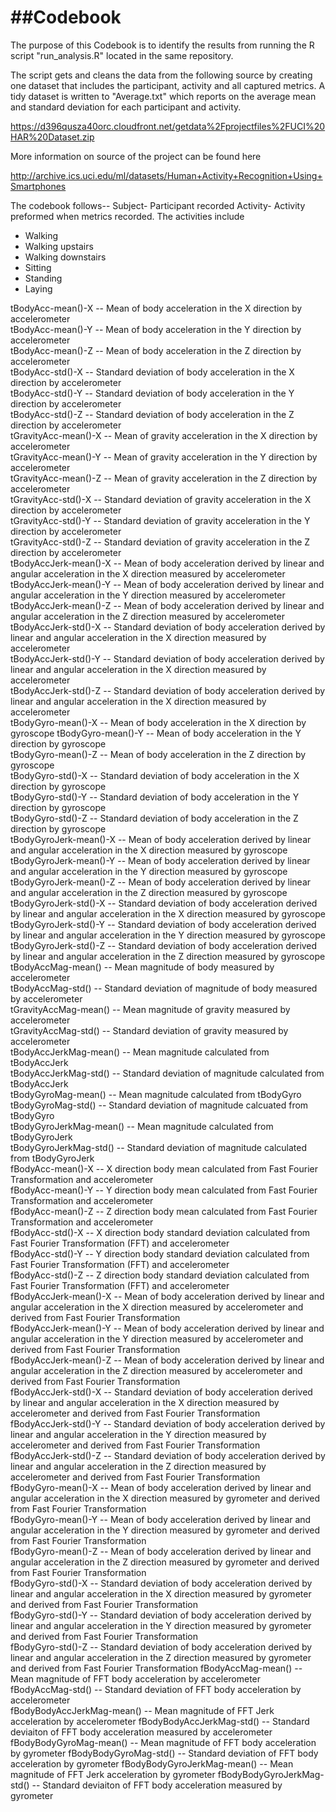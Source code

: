 ##Codebook
==========================

The purpose of this Codebook is to identify the results from running the R script "run_analysis.R" located in the same repository.

The script gets and cleans the data from the following source by creating one dataset that includes the participant, activity and all captured metrics. A tidy dataset is written to "Average.txt" which reports on the average mean and standard deviation for each participant and activity.

https://d396qusza40orc.cloudfront.net/getdata%2Fprojectfiles%2FUCI%20HAR%20Dataset.zip 

More information on source of the project can be found here

http://archive.ics.uci.edu/ml/datasets/Human+Activity+Recognition+Using+Smartphones 

The codebook follows--
Subject- Participant recorded
Activity- Activity preformed when metrics recorded. The activities include
* Walking
* Walking upstairs
* Walking downstairs
* Sitting
* Standing
* Laying

tBodyAcc-mean()-X -- Mean of body acceleration in the X direction by accelerometer      
tBodyAcc-mean()-Y -- Mean of body acceleration in the Y direction by accelerometer          
tBodyAcc-mean()-Z -- Mean of body acceleration in the Z direction by accelerometer         
tBodyAcc-std()-X  -- Standard deviation of body acceleration in the X direction by accelerometer   
tBodyAcc-std()-Y  -- Standard deviation of body acceleration in the Y direction by accelerometer          
tBodyAcc-std()-Z  -- Standard deviation of body acceleration in the Z direction by accelerometer          
tGravityAcc-mean()-X -- Mean of gravity acceleration in the X direction by accelerometer   
tGravityAcc-mean()-Y -- Mean of gravity acceleration in the Y direction by accelerometer      
tGravityAcc-mean()-Z -- Mean of gravity acceleration in the Z direction by accelerometer       
tGravityAcc-std()-X -- Standard deviation of gravity acceleration in the X direction by accelerometer        
tGravityAcc-std()-Y -- Standard deviation of gravity acceleration in the Y direction by accelerometer      
tGravityAcc-std()-Z -- Standard deviation of gravity acceleration in the Z direction by accelerometer        
tBodyAccJerk-mean()-X -- Mean of body acceleration derived by linear and angular acceleration in the X direction measured by accelerometer      
tBodyAccJerk-mean()-Y -- Mean of body acceleration derived by linear and angular acceleration in the Y direction measured by accelerometer      
tBodyAccJerk-mean()-Z -- Mean of body acceleration derived by linear and angular acceleration in the Z direction measured by accelerometer     
tBodyAccJerk-std()-X -- Standard deviation of body acceleration derived by linear and angular acceleration in the X direction measured by accelerometer      
tBodyAccJerk-std()-Y -- Standard deviation of body acceleration derived by linear and angular acceleration in the X direction measured by accelerometer       
tBodyAccJerk-std()-Z -- Standard deviation of body acceleration derived by linear and angular acceleration in the X direction measured by accelerometer       
tBodyGyro-mean()-X  -- Mean of body acceleration in the X direction by gyroscope
tBodyGyro-mean()-Y  -- Mean of body acceleration in the Y direction by gyroscope        
tBodyGyro-mean()-Z  -- Mean of body acceleration in the Z direction by gyroscope        
tBodyGyro-std()-X  -- Standard deviation of body acceleration in the X direction by gyroscope         
tBodyGyro-std()-Y  -- Standard deviation of body acceleration in the Y direction by gyroscope         
tBodyGyro-std()-Z  -- Standard deviation of body acceleration in the Z direction by gyroscope         
tBodyGyroJerk-mean()-X -- Mean of body acceleration derived by linear and angular acceleration in the X direction measured by gyroscope           
tBodyGyroJerk-mean()-Y -- Mean of body acceleration derived by linear and angular acceleration in the Y direction measured by gyroscope     
tBodyGyroJerk-mean()-Z -- Mean of body acceleration derived by linear and angular acceleration in the Z direction measured by gyroscope     
tBodyGyroJerk-std()-X  -- Standard deviation of body acceleration derived by linear and angular acceleration in the X direction measured by gyroscope    
tBodyGyroJerk-std()-Y -- Standard deviation of body acceleration derived by linear and angular acceleration in the Y direction measured by gyroscope       
tBodyGyroJerk-std()-Z -- Standard deviation of body acceleration derived by linear and angular acceleration in the Z direction measured by gyroscope       
tBodyAccMag-mean() -- Mean magnitude of body measured by accelerometer        
tBodyAccMag-std() -- Standard deviation of magnitude of body measured by accelerometer        
tGravityAccMag-mean() -- Mean magnitude of gravity measured by accelerometer       
tGravityAccMag-std() -- Standard deviation of gravity measured by accelerometer       
tBodyAccJerkMag-mean() -- Mean magnitude calculated from tBodyAccJerk     
tBodyAccJerkMag-std() -- Standard deviation of magnitude calculated from tBodyAccJerk      
tBodyGyroMag-mean() --  Mean magnitude calculated from tBodyGyro       
tBodyGyroMag-std()  -- Standard deviation of magnitude calcuated from tBodyGyro        
tBodyGyroJerkMag-mean() -- Mean magnitude calculated from tBodyGyroJerk   
tBodyGyroJerkMag-std() -- Standard deviation of magnitude calculated from tBodyGyroJerk     
fBodyAcc-mean()-X -- X direction body mean calculated from Fast Fourier Transformation and accelerometer          
fBodyAcc-mean()-Y -- Y direction body mean calculated from Fast Fourier Transformation and accelerometer          
fBodyAcc-mean()-Z -- Z direction body mean calculated from Fast Fourier Transformation and accelerometer        
fBodyAcc-std()-X -- X direction body standard deviation calculated from Fast Fourier Transformation (FFT) and accelerometer          
fBodyAcc-std()-Y -- Y direction body standard deviation calculated from Fast Fourier Transformation (FFT) and accelerometer            
fBodyAcc-std()-Z -- Z direction body standard deviation calculated from Fast Fourier Transformation (FFT) and accelerometer           
fBodyAccJerk-mean()-X -- Mean of body acceleration derived by linear and angular acceleration in the X direction measured by accelerometer and derived from Fast Fourier Transformation   
fBodyAccJerk-mean()-Y -- Mean of body acceleration derived by linear and angular acceleration in the Y direction measured by accelerometer and derived from Fast Fourier Transformation        
fBodyAccJerk-mean()-Z -- Mean of body acceleration derived by linear and angular acceleration in the Z direction measured by accelerometer and derived from Fast Fourier Transformation       
fBodyAccJerk-std()-X -- Standard deviation of body acceleration derived by linear and angular acceleration in the X direction measured by accelerometer and derived from Fast Fourier Transformation         
fBodyAccJerk-std()-Y -- Standard deviation of body acceleration derived by linear and angular acceleration in the Y direction measured by accelerometer and derived from Fast Fourier Transformation         
fBodyAccJerk-std()-Z -- Standard deviation of body acceleration derived by linear and angular acceleration in the Z direction measured by accelerometer and derived from Fast Fourier Transformation        
fBodyGyro-mean()-X  -- Mean of body acceleration derived by linear and angular acceleration in the X direction measured by gyrometer and derived from Fast Fourier Transformation        
fBodyGyro-mean()-Y -- Mean of body acceleration derived by linear and angular acceleration in the Y direction measured by gyrometer and derived from Fast Fourier Transformation         
fBodyGyro-mean()-Z -- Mean of body acceleration derived by linear and angular acceleration in the Z direction measured by gyrometer and derived from Fast Fourier Transformation        
fBodyGyro-std()-X -- Standard deviation of body acceleration derived by linear and angular acceleration in the X direction measured by gyrometer and derived from Fast Fourier Transformation          
fBodyGyro-std()-Y -- Standard deviation of body acceleration derived by linear and angular acceleration in the Y direction measured by gyrometer and derived from Fast Fourier Transformation          
fBodyGyro-std()-Z -- Standard deviation of body acceleration derived by linear and angular acceleration in the Z direction measured by gyrometer and derived from Fast Fourier Transformation
fBodyAccMag-mean() -- Mean magnitude of FFT body acceleration by accelerometer         
fBodyAccMag-std() -- Standard deviation of FFT body acceleration by accelerometer        
fBodyBodyAccJerkMag-mean() -- Mean magnitude of FFT Jerk acceleration by accelerometer
fBodyBodyAccJerkMag-std() -- Standard deviaiton of FFT body acceleration measured by accelerometer  
fBodyBodyGyroMag-mean() -- Mean magnitude of FFT body acceleration by gyrometer
fBodyBodyGyroMag-std()  -- Standard deviation of FFT body acceleration by gyrometer
fBodyBodyGyroJerkMag-mean() -- Mean magnitude of FFT Jerk acceleration by gyrometer
fBodyBodyGyroJerkMag-std() -- Standard deviaiton of FFT body acceleration measured by gyrometer

